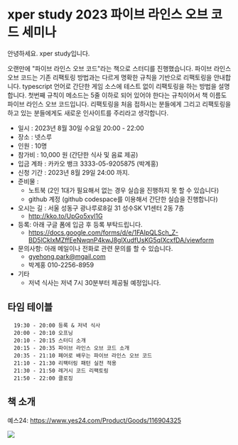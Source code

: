 # xper study 2023  파이브 라인스 오브 코드 세미나

안녕하세요. xper study입니다.

오랜만에 "파이브 라인스 오브 코드"라는 책으로 스터디를 진행했습니다.
파이브 라인스 오브 코드는 기존 리팩토링 방법과는 다르게 명확한 규칙을 기반으로 리팩토링을 안내합니다.
typescript 언어로 간단한 게임 소스에 테스트 없이 리팩토링을 하는 방법을 설명합니다.
첫번째 규칙이 메소드는 5줄 이하로 되어 있어야 한다는 규칙이어서 책 이름도 파이브 라인스 오브 코드입니다.
리팩토링을 처음 접하시는 분들에게 그리고 리팩토링을 하고 있는 분들에게도 새로운 인사이트를 주리라고 생각합니다.

* 일시 : 2023년 8월 30일 수요일 20:00 - 22:00
* 장소 : 넷스루
* 인원 : 10명
* 참가비 : 10,000 원 (간단한 식사 및 음료 제공)
* 입금 계좌 : 카카오 뱅크 3333-05-9205875 (박계홍)
* 신청 기간 : 2023년 8월 29일 24:00 까지.
* 준비물 : 
  * 노트북 (2인 1대가 필요해서 없는 경우 실습을 진행하지 못 할 수 있습니다)
  * github 계정 (github codespace를 이용해서 간단한 실습을 진행합니다)
* 오시는 길 : 서울 성동구 광나루로8길 31 성수SK V1센터 2동 7층
  * http://kko.to/UpGo5xyl1G
* 등록: 아래 구글 폼에 입금 후 등록 부탁드립니다.
  * https://docs.google.com/forms/d/e/1FAIpQLSch_Z-BD5lCkIxMZffEeNwqnP4kwJ8glXudfUsKG5qIXcxfDA/viewform
* 문의사항: 아래 메일이나 전화로 관련 문의를 할 수 있습니다. 
  * gyehong.park@mgail.com
  * 박계홍 010-2256-8959
* 기타
  * 저녁 식사는 저녁 7시 30분부터 제공될 예정입니다.

## 타임 테이블

```
  19:30 - 20:00 등록 & 저녁 식사
  20:00 - 20:10 오프닝
  20:10 - 20:15 스터디 소개
  20:15 - 20:35 파이브 라인스 오브 코드 소개
  20:35 - 21:10 페어로 배우는 파이브 라인스 오브 코드
  21:10 - 21:30 리팩터링 패턴 실전 적용
  21:30 - 21:50 레거시 코드 리팩토링
  21:50 - 22:00 클로징
```

## 책 소개

예스24: https://www.yes24.com/Product/Goods/116904325

![](https://image.yes24.com/goods/116904325/XL)
